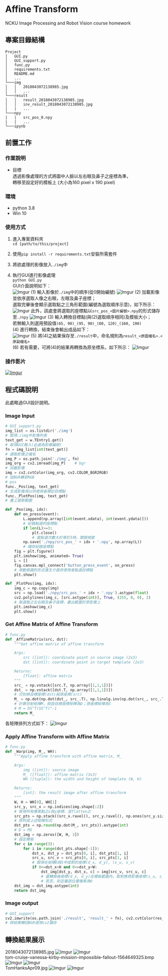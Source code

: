 # Affine Transform
NCKU Image Processing and Robot Vision course homework

## 專案目錄結構
```
Project
│   GUI.py
│   GUI_support.py
│   func.py
│   requirements.txt  
│   README.md      
│   ...    
└───img   
│   │   2018043072138985.jpg
│   │   ...
└───result   
│   │   result_2018043072138985.jpg
│   │   inv_result_2018043072138985.jpg
|   |   ...
└───npy
|   |   src_pos_0.npy
|   |   ...
└───ipynb 
```

## 前置工作
### 作業說明
* 目標\
透過影像處理的方式將圖中人臉以左右眼及鼻子之座標為準，\
轉移至設定好的模板上 (大小為160 pixel x 190 pixel)

### 環境
* python 3.8
* Win 10

### 使用方式
1. 進入專案資料夾\
`cd [path/to/this/project]` 

2. 使用`pip install -r requirements.txt`安裝所需套件

3. 將欲處理的影像放入`./img`中

4. 執行GUI進行影像處理\
`python GUI.py`   
GUI介面說明如下：\
![Imgur](https://i.imgur.com/8QIDNBC.png)
(1) 輸入影像於`./img`中的順序(從0開始編號)
![Imgur](https://i.imgur.com/w4EpmMU.png)
(2) 加載影像並依序選取人像之右眼，左眼及鼻子座標；\
選取完畢後會顯示選取點之三角形範圍(編號為選取順序示意)，如下所示：\
![Imgur](https://i.imgur.com/KeOPg7c.png)
此外，該處會將選取的座標點以`src_pos_<圖片編號>.npy`的形式儲存至`./npy`
![Imgur](https://i.imgur.com/oxRvKdf.png)
(3) 輸入轉換目標點(與(2)選取順序相同)及模板大小；\
若無輸入則選用預設值`(65, 90)_(95, 90)_(80, 120)_(160, 190)`\
(4) 進行轉換，結束後會輸出成品如下：\
![Imgur](https://i.imgur.com/yoI22ZP.png)
(5) 將(4)之結果保存至`./result`中，命名規則為`result_<原圖檔名>.<原副檔名>`\
(6) 若有需要，可將(4)的結果再轉換為原坐標系，如下所示：
![Imgur](https://i.imgur.com/vrH9hb2.png)

### 操作影片
[![Imgur](https://i.imgur.com/GZHTlMo.png)](https://youtu.be/VB0ovF0sxiA)


## 程式碼說明
此處略過GUI設計說明。
### Image Input
```py
# GUI_support.py
img_list = os.listdir('./img')
# 取得./img中影像列表
text_get = w.TEntry1.get()
# 取得GUI輸入(此處為影像編號)
fn = img_list[int(text_get)]
# 選取影像之檔名
img_P = os.path.join('./img', fn)
img_org = cv2.imread(img_P)    # bgr
# 加載影像
img = cv2.cvtColor(img_org, cv2.COLOR_BGR2RGB)
# 從BGR轉至RGB
# pos
func._Pos(img, text_get)
# 生成影像用以供使用者標記目標點
func._PlotPos(img, text_get)
# 畫上選取範圍
```
```py
def _Pos(img, idx):
    def on_press(event):
        L.append(np.array([int(event.xdata), int(event.ydata)]))
        # 紀錄點選的座標點
        if len(L)>=3: 
            plt.close()
            # 當點選次數大於等於3時，關閉視窗
        np.save('./npy/src_pos_' + idx + '.npy', np.array(L))
        # 儲存紀錄座標點
    fig = plt.figure()
    plt.imshow(img, animated= True)
    L = []
    fig.canvas.mpl_connect('button_press_event', on_press)
    # 用動態圖的形式產生介面供使用者點選目標點
    plt.show() 
```
```py
def _PlotPos(img, idx):
    img_c = np.copy(img)
    src = np.load('./npy/src_pos_' + idx + '.npy').astype(float)
    cv2.polylines(img_c, [src.astype(int)], True, (255, 0, 0), 2)
    # 取選取之左右眼及鼻子座標，畫出範圍於原影像上
    plt.imshow(img_c)
    plt.show()
```

### Get Affine Matrix of Affine Transform
```py
# func.py
def _AffineMatrix(src, dst):
    """Get affine matrix of affine transform

    Args:
        src ([int]): coordinate point in source image (2x3)
        dst ([int]): coordinate point in target template (2x3)

    Returns:
        [float]: affine matrix
    """
    src_ = np.vstack([src.T, np.array([1,1,1])])
    dst_ = np.vstack([dst.T, np.array([1,1,1])])
    # 分別將目標座標(dst)與原座標(src)
    M_ = np.dot(np.dot(dst_, src_.T), np.linalg.inv(np.dot(src_, src_.T)))
    # 計算仿射矩陣M，假設目標座標矩陣為D；原座標矩陣為S
    # M = DS^T(SS^T)^-1
    return M_
```
各矩陣排列方式如下：
![Imgur](https://i.imgur.com/r44CcWJ.png)

### Apply Affine Transform with Affine Matrix
```py
# func.py
def _Warp(img, M_, WH):
    """Apply affine transform with affine matrix, M_

    Args:
        img ([int]): source image
        M_ ([float]): affine matrix (3x3)
        WH ([tuple]): the width and height of template (W, H)

    Returns:
        [int]: the result image after affine transform
    """
    W, H = WH[0], WH[1]
    src_y, src_x = np.indices(img.shape[:2])
    # 取得所有像素點之x與y座標，並flatten之
    src_pts = np.stack((src_x.ravel(), src_y.ravel(), np.ones(src_y.size))).astype(int)
    # 排列成上述矩陣形式
    dst_pts = np.round(np.dot(M_, src_pts)).astype(int)
    # D = MS
    dst_img = np.zeros([W, H, 3])
    # 設定模板
    for c in range(3):
        for i in range(dst_pts.shape[-1]):
            dst_x, dst_y = dst_pts[0, i], dst_pts[1, i]
            src_u, src_v = src_pts[0, i], src_pts[1, i]
            # 取得在矩陣D與S中成對的座標(d_x, d_y), (s_u, s_v)
            if 0<=dst_x<H and 0<=dst_y<W:
                dst_img[dst_y, dst_x, c] = img[src_v, src_u, c]
                # 當轉換後座標(d_x, d_y)在模板範圍內，取對應原影像座標(s_u, s_v)之像素點
                # 若否，則定義該位置像素為0
    dst_img = dst_img.astype(int)  
    return dst_img     
```

### Image output
```py
# GUI_support
cv2.imwrite(os.path.join('./result', 'result_' + fn), cv2.cvtColor(res_, cv2.COLOR_RGB2BGR))
# 將結果轉回BGR使用cv2儲存
```

## 轉換結果展示
2018043072138985.jpg
![Imgur](https://i.imgur.com/X7ZoIl0.jpg)
![Imgur](https://i.imgur.com/BrWQln1.jpg)\
tom-cruise-vanessa-kirby-mission-impossible-fallout-1564649325.bmp
![Imgur](https://i.imgur.com/OvLf4Xl.png)
![Imgur](https://i.imgur.com/rbuPHSn.png)\
TomHanksApr09.jpg
![Imgur](https://i.imgur.com/7H2w2sj.jpg)
![Imgur](https://i.imgur.com/eSiUeAA.jpg)
